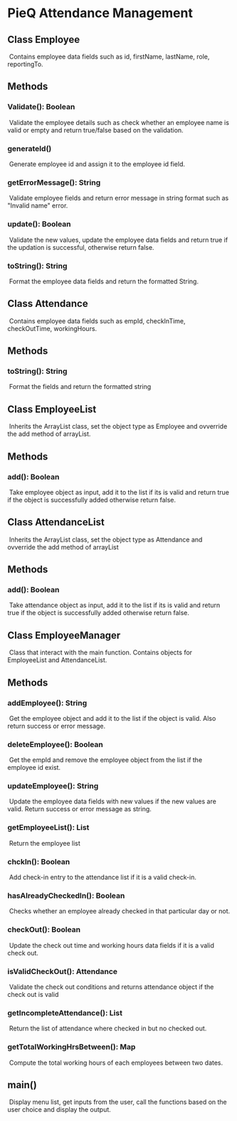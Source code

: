 # PieQ Attendance Management

## Class Employee
&nbsp;Contains employee data fields such as id, firstName, lastName, role, reportingTo. 
## Methods
### Validate(): Boolean
&nbsp;Validate the employee details such as check whether an employee name is valid or empty and return true/false based on the validation.
### generateId()
&nbsp;Generate employee id and assign it to the employee id field.
### getErrorMessage(): String
&nbsp;Validate employee fields and return error message in string format such as "Invalid name" error.
### update(): Boolean
&nbsp;Validate the new values, update the employee data fields and return true if the updation is successful, otherwise return false.
### toString(): String
&nbsp;Format the employee data fields and return the formatted String.

## Class Attendance
&nbsp;Contains employee data fields such as empId, checkInTime, checkOutTime, workingHours.
## Methods
### toString(): String
&nbsp;Format the fields and return the formatted string

## Class EmployeeList
&nbsp;Inherits the ArrayList class, set the object type as Employee and ovverride the add method of arrayList.
## Methods
### add(): Boolean
&nbsp;Take employee object as input, add it to the list if its is valid and return true if the object is successfully added otherwise return false.

## Class AttendanceList
&nbsp;Inherits the ArrayList class, set the object type as Attendance and ovverride the add method of arrayList
## Methods
### add(): Boolean
&nbsp;Take attendance object as input, add it to the list if its is valid and return true if the object is successfully added otherwise return false.

## Class EmployeeManager
&nbsp;Class that interact with the main function. Contains objects for EmployeeList and AttendanceList.
## Methods
### addEmployee(): String
&nbsp;Get the employee object and add it to the list if the object is valid. Also return success or error message.
### deleteEmployee(): Boolean
&nbsp;Get the empId and remove the employee object from the list if the employee id exist.
### updateEmployee(): String
&nbsp;Update the employee data fields with new values if the new values are valid. Return success or error message as string.
### getEmployeeList(): List
&nbsp;Return the employee list
### chckIn(): Boolean
&nbsp;Add check-in entry to the attendance list if it is a valid check-in.
### hasAlreadyCheckedIn(): Boolean
&nbsp;Checks whether an employee already checked in that particular day or not.
### checkOut(): Boolean
&nbsp;Update the check out time and working hours data fields if it is a valid check out.
### isValidCheckOut(): Attendance
&nbsp;Validate the check out conditions and returns attendance object if the check out is valid
### getIncompleteAttendance(): List
&nbsp;Return the list of attendance where checked in but no checked out.
### getTotalWorkingHrsBetween(): Map
&nbsp;Compute the total working hours of each employees between two dates.

## main()
&nbsp;Display menu list, get inputs from the user, call the functions based on the user choice and display the output.

